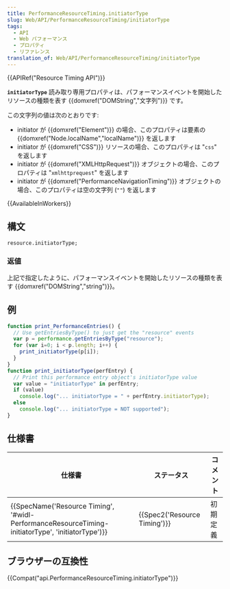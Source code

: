 ```yaml
---
title: PerformanceResourceTiming.initiatorType
slug: Web/API/PerformanceResourceTiming/initiatorType
tags:
  - API
  - Web パフォーマンス
  - プロパティ
  - リファレンス
translation_of: Web/API/PerformanceResourceTiming/initiatorType
---
```

{{APIRef("Resource Timing API")}}

**`initiatorType`** 読み取り専用プロパティは、パフォーマンスイベントを開始したリソースの種類を表す {{domxref("DOMString","文字列")}} です。

この文字列の値は次のとおりです:

- initiator が {{domxref("Element")}} の場合、このプロパティは要素の {{domxref("Node.localName","localName")}} を返します
- initiator が {{domxref("CSS")}} リソースの場合、このプロパティは "`css`" を返します
- initiator が {{domxref("XMLHttpRequest")}} オブジェクトの場合、このプロパティは "`xmlhttprequest`" を返します
- initiator が {{domxref("PerformanceNavigationTiming")}} オブジェクトの場合、このプロパティは空の文字列 (`""`) を返します

{{AvailableInWorkers}}

## 構文

```
resource.initiatorType;
```

### 返値

上記で指定したように、パフォーマンスイベントを開始したリソースの種類を表す {{domxref("DOMString","string")}}。

## 例

```js
function print_PerformanceEntries() {
  // Use getEntriesByType() to just get the "resource" events
  var p = performance.getEntriesByType("resource");
  for (var i=0; i < p.length; i++) {
    print_initiatorType(p[i]);
  }
}
function print_initiatorType(perfEntry) {
  // Print this performance entry object's initiatorType value
  var value = "initiatorType" in perfEntry;
  if (value)
    console.log("... initiatorType = " + perfEntry.initiatorType);
  else
    console.log("... initiatorType = NOT supported");
}
```

## 仕様書

| 仕様書                                                                                                                           | ステータス                           | コメント |
| -------------------------------------------------------------------------------------------------------------------------------- | ------------------------------------ | -------- |
| {{SpecName('Resource Timing', '#widl-PerformanceResourceTiming-initiatorType', 'initiatorType')}} | {{Spec2('Resource Timing')}} | 初期定義 |

## ブラウザーの互換性

{{Compat("api.PerformanceResourceTiming.initiatorType")}}
